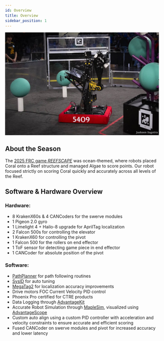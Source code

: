 ```yaml
---
id: Overview
title: Overview
sidebar_position: 1
---
```


![Cobra](./../../../static/img/cobra.jpg)

## About the Season

<div style={{padding: '1rem', backgroundColor: 'rgba(46, 133, 85, 0.08)', borderRadius: '6px', marginBottom: '1.5rem', borderLeft: '3px solid var(--ifm-color-primary)'}}>

The [2025 FRC game *REEFSCAPE*](https://www.youtube.com/watch?v=YWbxcjlY9JY) was ocean-themed, where robots placed Coral onto a Reef structure and managed Algae to score points. Our robot focused strictly on scoring Coral quickly and accurately across all levels of the Reef.

</div>

## Software & Hardware Overview

### Hardware:

<div style={{padding: '1rem', backgroundColor: 'rgba(255, 179, 67, 0.08)', borderRadius: '6px', marginBottom: '1rem'}}>

- 8 KrakenX60s & 4 CANCoders for the swerve modules
- 1 Pigeon 2.0 gyro
- 1 Limelight 4 + Hailo-8 upgrade for AprilTag localization
- 2 Falcon 500s for controlling the elevator
- 1 KrakenX60 for controlling the pivot
- 1 Falcon 500 for the rollers on end effector
- 1 ToF sensor for detecting game piece in end effector
- 1 CANCoder for absolute position of the pivot

</div> 

### Software:
- [PathPlanner](https://pathplanner.dev) for path following routines
- [SysID](https://docs.wpilib.org/en/stable/docs/software/advanced-controls/system-identification/introduction.html) for auto tuning
- [MegaTag2](https://docs.limelightvision.io/docs/docs-limelight/pipeline-apriltag/apriltag-robot-localization-megatag2) for localization accuracy improvements
- Drive motors FOC Current Velocity PID control
- Phoenix Pro certified for CTRE products
- Data Logging through [AdvantageKit](https://docs.advantagekit.org)
- Accurate Robot Simulation through [MapleSim](https://shenzhen-robotics-alliance.github.io/maple-sim/), visualized using [AdvantageScope](https://docs.advantagescope.org)
- Custom auto align using a custom PID controller with acceleration and velocity constraints to ensure accurate and efficient scoring
- Fused CANCoder on swerve modules and pivot for increased accuracy and lower latency